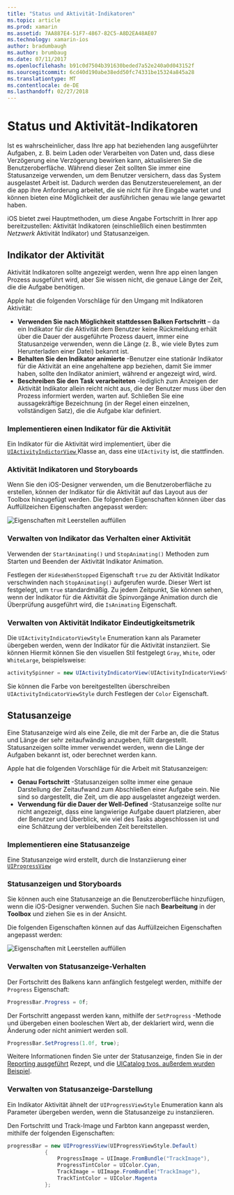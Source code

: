 ```yaml
---
title: "Status und Aktivität-Indikatoren"
ms.topic: article
ms.prod: xamarin
ms.assetid: 7AA887E4-51F7-4867-82C5-A8D2EA48AE07
ms.technology: xamarin-ios
author: bradumbaugh
ms.author: brumbaug
ms.date: 07/11/2017
ms.openlocfilehash: b91c0d7504b391630beded7a52e240a0d043152f
ms.sourcegitcommit: 6cd40d190abe38edd50fc74331be15324a845a28
ms.translationtype: MT
ms.contentlocale: de-DE
ms.lasthandoff: 02/27/2018
---
```

# <a name="progress-and-activity-indicators"></a>Status und Aktivität-Indikatoren

Ist es wahrscheinlicher, dass Ihre app hat beziehenden lang ausgeführter Aufgaben, z. B. beim Laden oder Verarbeiten von Daten und, dass diese Verzögerung eine Verzögerung bewirken kann, aktualisieren Sie die Benutzeroberfläche. Während dieser Zeit sollten Sie immer eine Statusanzeige verwenden, um dem Benutzer versichern, dass das System ausgelastet Arbeit ist. Dadurch werden das Benutzersteuerelement, an der die app ihre Anforderung arbeitet, die sie nicht für ihre Eingabe wartet und können bieten eine Möglichkeit der ausführlichen genau wie lange gewartet haben.

iOS bietet zwei Hauptmethoden, um diese Angabe Fortschritt in Ihrer app bereitzustellen: Aktivität Indikatoren (einschließlich einen bestimmten _Netzwerk_ Aktivität Indikator) und Statusanzeigen.

## <a name="activity-indicator"></a>Indikator der Aktivität

Aktivität Indikatoren sollte angezeigt werden, wenn Ihre app einen langen Prozess ausgeführt wird, aber Sie wissen nicht, die genaue Länge der Zeit, die die Aufgabe benötigen.

Apple hat die folgenden Vorschläge für den Umgang mit Indikatoren Aktivität:

- **Verwenden Sie nach Möglichkeit stattdessen Balken Fortschritt** – da ein Indikator für die Aktivität dem Benutzer keine Rückmeldung erhält über die Dauer der ausgeführte Prozess dauert, immer eine Statusanzeige verwenden, wenn die Länge (z. B., wie viele Bytes zum Herunterladen einer Datei) bekannt ist.
- **Behalten Sie den Indikator animierte** -Benutzer eine stationär Indikator für die Aktivität an eine angehaltene app beziehen, damit Sie immer haben, sollte den Indikator animiert, während er angezeigt wird, wird.
- **Beschreiben Sie den Task verarbeiteten** -lediglich zum Anzeigen der Aktivität Indikator allein reicht nicht aus, die der Benutzer muss über den Prozess informiert werden, warten auf. Schließen Sie eine aussagekräftige Bezeichnung (in der Regel einen einzelnen, vollständigen Satz), die die Aufgabe klar definiert.

### <a name="implementing-an-activity-indicator"></a>Implementieren einen Indikator für die Aktivität

Ein Indikator für die Aktivität wird implementiert, über die [ `UIActivityIndictorView` ](https://developer.xamarin.com/api/type/UIKit.UIActivityIndicatorView/) Klasse an, dass eine `UIActivity` ist, die stattfinden.

### <a name="activity-indicators-and-storyboards"></a>Aktivität Indikatoren und Storyboards

Wenn Sie den iOS-Designer verwenden, um die Benutzeroberfläche zu erstellen, können der Indikator für die Aktivität auf das Layout aus der Toolbox hinzugefügt werden. Die folgenden Eigenschaften können über das Auffüllzeichen Eigenschaften angepasst werden:

![Eigenschaften mit Leerstellen auffüllen](progress-activity-indicator-images/progress-indicator1.png)

### <a name="managing-activity-indicator-behavior"></a>Verwalten von Indikator das Verhalten einer Aktivität

Verwenden der `StartAnimating()` und `StopAnimating()` Methoden zum Starten und Beenden der Aktivität Indikator Animation.

Festlegen der `HidesWhenStopped` Eigenschaft `true` zu der Aktivität Indikator verschwinden nach `StopAnimating()` aufgerufen wurde. Dieser Wert ist festgelegt, um `true` standardmäßig. Zu jedem Zeitpunkt, Sie können sehen, wenn der Indikator für die Aktivität die Spinvorgänge Animation durch die Überprüfung ausgeführt wird, die `IsAnimating` Eigenschaft. 


### <a name="managing-activity-indicator-appearances"></a>Verwalten von Aktivität Indikator Eindeutigkeitsmetrik

Die `UIActivityIndicatorViewStyle` Enumeration kann als Parameter übergeben werden, wenn der Indikator für die Aktivität instanziiert. Sie können Hiermit können Sie den visuellen Stil festgelegt `Gray`, `White`, oder `WhiteLarge`, beispielsweise:

```csharp
activitySpinner = new UIActivityIndicatorView(UIActivityIndicatorViewStyle.WhiteLarge);
```

Sie können die Farbe von bereitgestellten überschreiben `UIActivityIndicatorViewStyle` durch Festlegen der `Color` Eigenschaft.

## <a name="progress-bar"></a>Statusanzeige

Eine Statusanzeige wird als eine Zeile, die mit der Farbe an, die die Status und Länge der sehr zeitaufwändig anzugeben, füllt dargestellt. Statusanzeigen sollte immer verwendet werden, wenn die Länge der Aufgaben bekannt ist, oder berechnet werden kann.

Apple hat die folgenden Vorschläge für die Arbeit mit Statusanzeigen:

- **Genau Fortschritt** -Statusanzeigen sollte immer eine genaue Darstellung der Zeitaufwand zum Abschließen einer Aufgabe sein. Nie sind so dargestellt, die Zeit, um die app ausgelastet angezeigt werden.
- **Verwendung für die Dauer der Well-Defined** -Statusanzeige sollte nur nicht angezeigt, dass eine langwierige Aufgabe dauert platzieren, aber der Benutzer und Überblick, wie viel des Tasks abgeschlossen ist und eine Schätzung der verbleibenden Zeit bereitstellen.

### <a name="implementing-an-progress-bar"></a>Implementieren eine Statusanzeige

Eine Statusanzeige wird erstellt, durch die Instanziierung einer [`UIProgressView`](https://developer.xamarin.com/api/type/UIKit.UIProgressView/)

### <a name="progress-bars-and-storyboards"></a>Statusanzeigen und Storyboards

Sie können auch eine Statusanzeige an die Benutzeroberfläche hinzufügen, wenn die iOS-Designer verwenden. Suchen Sie nach **Bearbeitung** in der **Toolbox** und ziehen Sie es in der Ansicht.

Die folgenden Eigenschaften können auf das Auffüllzeichen Eigenschaften angepasst werden:

![Eigenschaften mit Leerstellen auffüllen](progress-activity-indicator-images/progress-indicator3.png)


### <a name="managing-progress-bar-behavior"></a>Verwalten von Statusanzeige-Verhalten

Der Fortschritt des Balkens kann anfänglich festgelegt werden, mithilfe der `Progress` Eigenschaft:

```csharp
ProgressBar.Progress = 0f;
```

Der Fortschritt angepasst werden kann, mithilfe der `SetProgress` -Methode und übergeben einen booleschen Wert ab, der deklariert wird, wenn die Änderung oder nicht animiert werden soll.

```csharp
ProgressBar.SetProgress(1.0f, true);
```

Weitere Informationen finden Sie unter der Statusanzeige, finden Sie in der [Reporting ausgeführt](https://developer.xamarin.com/recipes/cross-platform/networking/download_progress/#Reporting_Progress_in_iOS) Rezept, und die [UICatalog tvos. außerdem wurden Beispiel](https://developer.xamarin.com/samples/monotouch/tvos/UICatalog/).

### <a name="managing-progress-bar-appearance"></a>Verwalten von Statusanzeige-Darstellung

Ein Indikator Aktivität ähnelt der `UIProgressViewStyle` Enumeration kann als Parameter übergeben werden, wenn die Statusanzeige zu instanziieren.

Den Fortschritt und Track-Image und Farbton kann angepasst werden, mithilfe der folgenden Eigenschaften:

```csharp
progressBar = new UIProgressView(UIProgressViewStyle.Default)
            {
                ProgressImage = UIImage.FromBundle("TrackImage"),
                ProgressTintColor = UIColor.Cyan,
                TrackImage = UIImage.FromBundle("TrackImage"),
                TrackTintColor = UIColor.Magenta
            }; 
```



